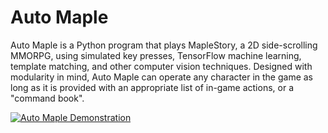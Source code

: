 # Auto Maple

Auto Maple is a Python program that plays MapleStory, a 2D side-scrolling MMORPG, using 
simulated key presses, TensorFlow machine learning, template matching, and other computer 
vision techniques. Designed with modularity in mind, Auto Maple can operate any character
in the game as long as it is provided with an appropriate list of in-game actions, or a
"command book".

[![Auto Maple Demonstration](https://img.youtube.com/vi/qs8Nw55edhg/0.jpg)](https://www.youtube.com/watch?v=qs8Nw55edhg)

